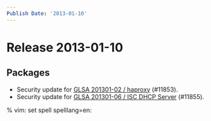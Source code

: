 ```yaml
---
Publish Date: '2013-01-10'
---
```


# Release 2013-01-10

## Packages

- Security update for [GLSA 201301-02 / haproxy](http://www.gentoo.org/security/en/glsa/glsa-201301-02.xml) (#11853).
- Security update for [GLSA 201301-06 / ISC DHCP Server](http://www.gentoo.org/security/en/glsa/glsa-201301-06.xml) (#11855).

% vim: set spell spelllang=en:
